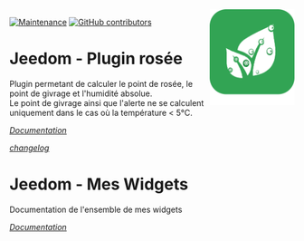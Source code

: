 <img align="right" src="plugin_info/rosee_icon.png" width="150">

[![Maintenance](https://img.shields.io/badge/Maintained%3F-yes-green.svg)](https://github.com/JEALG/plugin-rosee/graphs/commit-activity)
[![GitHub contributors](https://img.shields.io/github/contributors/jeedom/core.svg)](https://github.com/JEALG/plugin-rosee/graphs/contributors/)

# Jeedom - Plugin rosée

Plugin permetant de calculer le point de rosée, le point de givrage et l'humidité absolue. <BR/>Le point de givrage ainsi que l'alerte ne se calculent uniquement dans le cas où la température < 5°C.

_[Documentation](https://jealg.github.io/documentation/plugin-rosee/#language#/)_

_[changelog](https://jealg.github.io/documentation/plugin-rosee/#language#/changelog)_

# Jeedom - Mes Widgets

Documentation de l'ensemble de mes widgets

_[Documentation](https://jealg.github.io/documentation/#language#/)_
